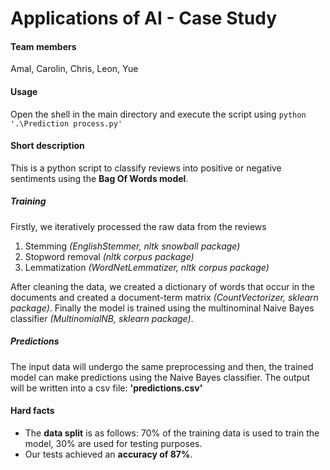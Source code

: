 # Applications of AI - Case Study

#### Team members
Amal, Carolin, Chris, Leon, Yue

#### Usage
Open the shell in the main directory and execute the script using  ```python '.\Prediction process.py'```  

#### Short description
This is a python script to classify reviews into positive or negative sentiments using the **Bag Of Words model**.
##### Training
Firstly, we iteratively processed the raw data from the reviews
1. Stemming *(EnglishStemmer, nltk snowball package)*
2. Stopword removal *(nltk corpus package)*
3. Lemmatization *(WordNetLemmatizer, nltk corpus package)*

After cleaning the data, we created a dictionary of words that occur in the documents and created a document-term matrix *(CountVectorizer, sklearn package)*.
Finally the model is trained using the multinominal Naive Bayes classifier *(MultinomialNB, sklearn package)*.
##### Predictions
The input data will undergo the same preprocessing and then, the trained model can make predictions using the Naive Bayes classifier.
The output will be written into a csv file: **'predictions.csv'**

#### Hard facts
- The **data split** is as follows: 70% of the training data is used to train the model, 30% are used for testing purposes. 
- Our tests achieved an **accuracy of 87%**.
